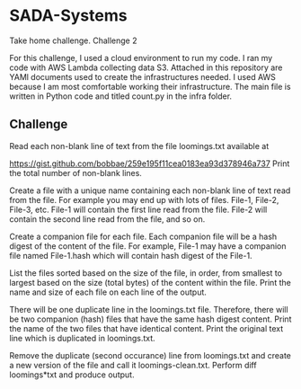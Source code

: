 <h1> SADA-Systems </h1>
Take home challenge. Challenge 2

For this challenge, I used a cloud environment to run my code. I ran my code with AWS Lambda collecting data S3. Attached in this 
repository are YAMl documents used to create the infrastructures needed. I used AWS because I am most comfortable working their infrastructure. The main file is written in Python code and titled count.py in the infra folder.


<h2> Challenge </h2>
Read each non-blank line of text from the file loomings.txt available at

https://gist.github.com/bobbae/259e195f11cea0183ea93d378946a737
Print the total number of non-blank lines.


Create a file with a unique name containing each  non-blank line of  text read from  the file.
For example you may end up with lots of files. File-1, File-2, File-3, etc.
File-1 will contain the first line read from the file. File-2 will contain the second line
read from the file, and so on.


Create a companion file for each file. Each companion file will be a hash digest of the content of the file.
For example, File-1 may have a companion file named File-1.hash which will contain hash digest of the File-1.


List the files sorted based on the size of the file, in order, from smallest to largest based on the size (total bytes) of the content within the file. Print the name and size of each file on each line of the output.


There will be one duplicate line in the loomings.txt file. Therefore, there will be two companion (hash) files that have the same hash digest content.  Print the name of the two files that have identical content.
Print  the original  text line which is duplicated in loomings.txt.


Remove the duplicate (second occurance) line from loomings.txt and create a new version of the file and call it loomings-clean.txt.  Perform diff loomings*txt and produce output.



 
